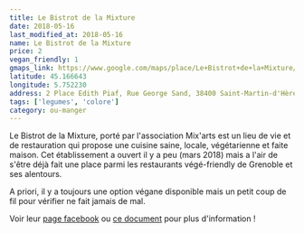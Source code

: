 ```yaml
---
title: Le Bistrot de la Mixture
date: 2018-05-16
last_modified_at: 2018-05-16
name: Le Bistrot de la Mixture
price: 2
vegan_friendly: 1
gmaps_link: https://www.google.com/maps/place/Le+Bistrot+de+la+Mixture/@45.166617,5.7522175,15z/data=!4m2!3m1!1s0x0:0x52aeee1863cb48b1?sa=X&ved=0ahUKEwjktJ_cyorbAhXR3KQKHawGCKIQ_BIIdzAO
latitude: 45.166643
longitude: 5.752230
address: 2 Place Edith Piaf, Rue George Sand, 38400 Saint-Martin-d'Hères
tags: ['legumes', 'colore']
category: ou-manger
---
```


Le Bistrot de la Mixture, porté par l'association Mix'arts est un lieu de vie et de restauration qui propose une cuisine saine, locale, végétarienne et faite maison. 
Cet établissement a ouvert il y a peu (mars 2018) mais a l'air de s'être déjà fait une place parmi les restaurants végé-friendly de Grenoble et ses alentours. 

A priori, il y a toujours une option végane disponible mais un petit coup de fil pour vérifier ne fait jamais de mal.

Voir leur [page facebook](https://www.facebook.com/lebistrotdelamixture/) ou [ce document](http://mixarts.org/association/wp-content/uploads/2018/03/Le-Bistrot-de-la-Mixture-Pr%C3%A9sentation.pdf) pour plus d'information !